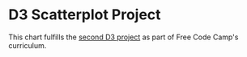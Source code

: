 # D3 Scatterplot Project

This chart fulfills the [second D3 project](https://www.freecodecamp.com/challenges/visualize-data-with-a-scatterplot-graph) as part of Free Code Camp's curriculum.
